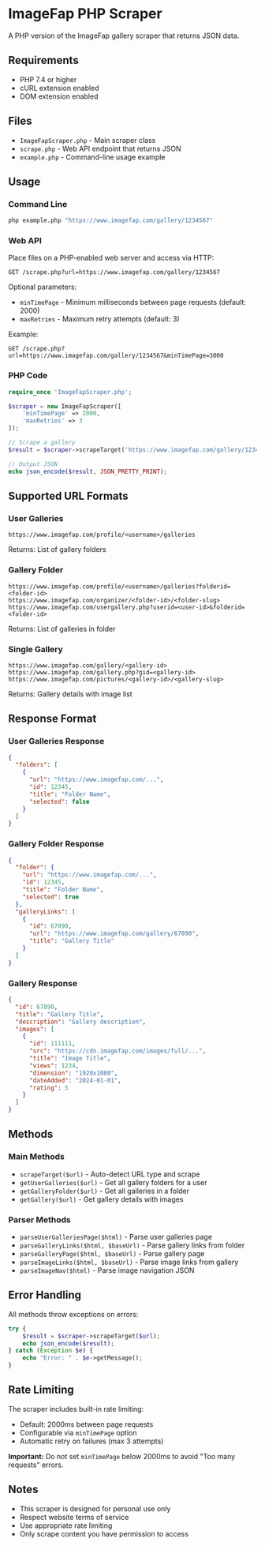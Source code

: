 # ImageFap PHP Scraper

A PHP version of the ImageFap gallery scraper that returns JSON data.

## Requirements

- PHP 7.4 or higher
- cURL extension enabled
- DOM extension enabled

## Files

- `ImageFapScraper.php` - Main scraper class
- `scrape.php` - Web API endpoint that returns JSON
- `example.php` - Command-line usage example

## Usage

### Command Line

```bash
php example.php "https://www.imagefap.com/gallery/1234567"
```

### Web API

Place files on a PHP-enabled web server and access via HTTP:

```
GET /scrape.php?url=https://www.imagefap.com/gallery/1234567
```

Optional parameters:
- `minTimePage` - Minimum milliseconds between page requests (default: 2000)
- `maxRetries` - Maximum retry attempts (default: 3)

Example:
```
GET /scrape.php?url=https://www.imagefap.com/gallery/1234567&minTimePage=3000
```

### PHP Code

```php
require_once 'ImageFapScraper.php';

$scraper = new ImageFapScraper([
    'minTimePage' => 2000,
    'maxRetries' => 3
]);

// Scrape a gallery
$result = $scraper->scrapeTarget('https://www.imagefap.com/gallery/1234567');

// Output JSON
echo json_encode($result, JSON_PRETTY_PRINT);
```

## Supported URL Formats

### User Galleries
```
https://www.imagefap.com/profile/<username>/galleries
```
Returns: List of gallery folders

### Gallery Folder
```
https://www.imagefap.com/profile/<username>/galleries?folderid=<folder-id>
https://www.imagefap.com/organizer/<folder-id>/<folder-slug>
https://www.imagefap.com/usergallery.php?userid=<user-id>&folderid=<folder-id>
```
Returns: List of galleries in folder

### Single Gallery
```
https://www.imagefap.com/gallery/<gallery-id>
https://www.imagefap.com/gallery.php?gid=<gallery-id>
https://www.imagefap.com/pictures/<gallery-id>/<gallery-slug>
```
Returns: Gallery details with image list

## Response Format

### User Galleries Response
```json
{
  "folders": [
    {
      "url": "https://www.imagefap.com/...",
      "id": 12345,
      "title": "Folder Name",
      "selected": false
    }
  ]
}
```

### Gallery Folder Response
```json
{
  "folder": {
    "url": "https://www.imagefap.com/...",
    "id": 12345,
    "title": "Folder Name",
    "selected": true
  },
  "galleryLinks": [
    {
      "id": 67890,
      "url": "https://www.imagefap.com/gallery/67890",
      "title": "Gallery Title"
    }
  ]
}
```

### Gallery Response
```json
{
  "id": 67890,
  "title": "Gallery Title",
  "description": "Gallery description",
  "images": [
    {
      "id": 111111,
      "src": "https://cdn.imagefap.com/images/full/...",
      "title": "Image Title",
      "views": 1234,
      "dimension": "1920x1080",
      "dateAdded": "2024-01-01",
      "rating": 5
    }
  ]
}
```

## Methods

### Main Methods

- `scrapeTarget($url)` - Auto-detect URL type and scrape
- `getUserGalleries($url)` - Get all gallery folders for a user
- `getGalleryFolder($url)` - Get all galleries in a folder
- `getGallery($url)` - Get gallery details with images

### Parser Methods

- `parseUserGalleriesPage($html)` - Parse user galleries page
- `parseGalleryLinks($html, $baseUrl)` - Parse gallery links from folder
- `parseGalleryPage($html, $baseUrl)` - Parse gallery page
- `parseImageLinks($html, $baseUrl)` - Parse image links from gallery
- `parseImageNav($html)` - Parse image navigation JSON

## Error Handling

All methods throw exceptions on errors:

```php
try {
    $result = $scraper->scrapeTarget($url);
    echo json_encode($result);
} catch (Exception $e) {
    echo "Error: " . $e->getMessage();
}
```

## Rate Limiting

The scraper includes built-in rate limiting:
- Default: 2000ms between page requests
- Configurable via `minTimePage` option
- Automatic retry on failures (max 3 attempts)

**Important:** Do not set `minTimePage` below 2000ms to avoid "Too many requests" errors.

## Notes

- This scraper is designed for personal use only
- Respect website terms of service
- Use appropriate rate limiting
- Only scrape content you have permission to access
